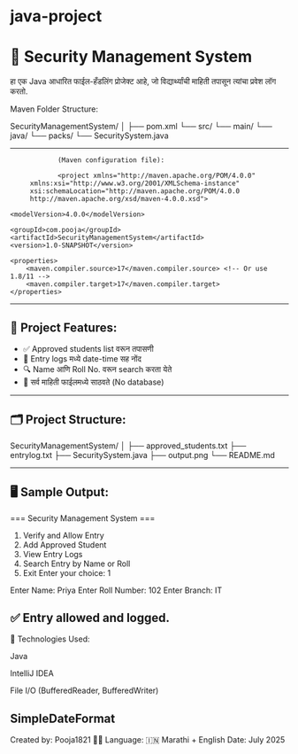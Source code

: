 # java-project
# 🔐 Security Management System

हा एक Java आधारित फाईल-हँडलिंग प्रोजेक्ट आहे, जो विद्यार्थ्यांची माहिती तपासून त्यांचा प्रवेश लॉग करतो.

 Maven Folder Structure:

SecurityManagementSystem/
│
├── pom.xml
└── src/
    └── main/
        └── java/
            └── packs/
                └── SecuritySystem.java

-------------------------------------------------------------------------------
                (Maven configuration file):

                <project xmlns="http://maven.apache.org/POM/4.0.0" 
         xmlns:xsi="http://www.w3.org/2001/XMLSchema-instance"
         xsi:schemaLocation="http://maven.apache.org/POM/4.0.0 
         http://maven.apache.org/xsd/maven-4.0.0.xsd">
         
    <modelVersion>4.0.0</modelVersion>

    <groupId>com.pooja</groupId>
    <artifactId>SecurityManagementSystem</artifactId>
    <version>1.0-SNAPSHOT</version>

    <properties>
        <maven.compiler.source>17</maven.compiler.source> <!-- Or use 1.8/11 -->
        <maven.compiler.target>17</maven.compiler.target>
    </properties>

</project>

-------------------------------------------------------------------------


## 📌 Project Features:

- ✅ Approved students list वरून तपासणी
- 🧾 Entry logs मध्ये date-time सह नोंद
- 🔍 Name आणि Roll No. वरून search करता येते
- 💾 सर्व माहिती फाईलमध्ये साठवते (No database)

-------------------------------------------------

## 🗂️ Project Structure:

SecurityManagementSystem/
│
├── approved_students.txt 
├── entrylog.txt
├── SecuritySystem.java 
├── output.png 
└── README.md 

----------------------------------------------



## 🖥️ Sample Output:


=== Security Management System ===
1. Verify and Allow Entry
2. Add Approved Student
3. View Entry Logs
4. Search Entry by Name or Roll
5. Exit
Enter your choice: 1

Enter Name: Priya
Enter Roll Number: 102
Enter Branch: IT

✅ Entry allowed and logged.
--------------------------------------------------------


🧠 Technologies Used:

Java

IntelliJ IDEA

File I/O (BufferedReader, BufferedWriter)

SimpleDateFormat
-----------------------------------------------------
Created by: Pooja1821 👩‍💻
Language: 🇮🇳 Marathi + English
Date: July 2025

